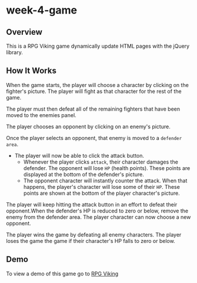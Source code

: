 # week-4-game

## Overview

This is a RPG Viking game dynamically update  HTML pages with the jQuery library.

## How It Works

When the game starts, the player will choose a character by clicking on the fighter's picture. The player will fight as that character for the rest of the game.

The player must then defeat all of the remaining fighters that have been moved to the enemies panel.

The player chooses an opponent by clicking on an enemy's picture.

Once the player selects an opponent, that enemy is moved to a `defender area`.

* The player will now be able to click the attack button.
    * Whenever the player clicks `attack`, their character damages the defender. The opponent will lose `HP` (health points). These points are displayed at the bottom of the defender's picture.
    * The opponent character will instantly counter the attack. When that happens, the player's character will lose some of their `HP`. These points are shown at the bottom of the player character's picture.

The player will keep hitting the attack button in an effort to defeat their opponent.When the defender's HP is reduced to zero or below, remove the enemy from the defender area. The player character can now choose a new opponent.

The player wins the game by defeating all enemy characters. The player loses the game the game if their character's HP falls to zero or below.

## Demo

To view a demo of this game go to [RPG Viking](https://milucf.github.io/week-4-game)

